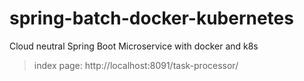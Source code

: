 # spring-batch-docker-kubernetes
Cloud neutral Spring Boot Microservice with docker and k8s


> index page: http://localhost:8091/task-processor/